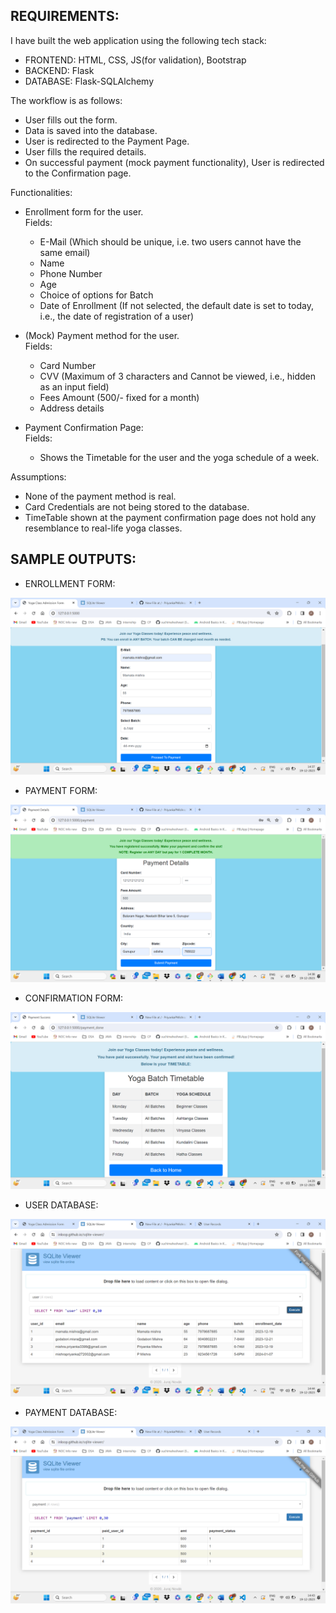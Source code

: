 ## REQUIREMENTS:

I have built the web application using the following tech stack:
- FRONTEND: HTML, CSS, JS(for validation), Bootstrap
- BACKEND: Flask
- DATABASE: Flask-SQLAlchemy

The workflow is as follows:
- User fills out the form.
- Data is saved into the database.
- User is redirected to the Payment Page.
- User fills the required details.
- On successful payment (mock payment functionality), User is redirected to the Confirmation page.

Functionalities:
- Enrollment form for the user.
  <br>
  Fields:
    - E-Mail (Which should be unique, i.e. two users cannot have the same email)
    - Name
    - Phone Number
    - Age
    - Choice of options for Batch
    - Date of Enrollment (If not selected, the default date is set to today, i.e., the date of registration of a user)
  
- (Mock) Payment method for the user.
  <br>
  Fields:
    - Card Number
    - CVV (Maximum of 3 characters and Cannot be viewed, i.e., hidden as an input field)
    - Fees Amount (500/- fixed for a month)
    - Address details
 
- Payment Confirmation Page:
  <br>
  Fields:
    - Shows the Timetable for the user and the yoga schedule of a week.

Assumptions:
- None of the payment method is real.
- Card Credentials are not being stored to the database.
- TimeTable shown at the payment confirmation page does not hold any resemblance to real-life yoga classes.

## SAMPLE OUTPUTS:

- ENROLLMENT FORM:
<img src="outputs/5.png" alt="enrollment form">
<br>

- PAYMENT FORM:
<img src="outputs/4.png" alt="payment details">
<br>

- CONFIRMATION FORM:
<img src="outputs/6.png" alt="confirmed payment">
<br>

- USER DATABASE:
<img src="outputs/1.png" alt="users db">
<br>

- PAYMENT DATABASE:
<img src="outputs/2.png" alt="payment db"> 
